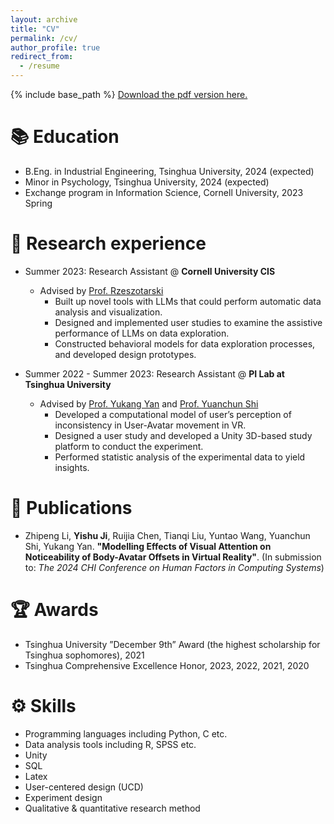 ```yaml
---
layout: archive
title: "CV"
permalink: /cv/
author_profile: true
redirect_from:
  - /resume
---
```


{% include base_path %}
[Download the pdf version here.](https://yishu-ji.github.io/files/CV_YishuJi.pdf)

📚 Education
======
* B.Eng. in Industrial Engineering, Tsinghua University, 2024 (expected)
* Minor in Psychology, Tsinghua University, 2024 (expected)
* Exchange program in Information Science, Cornell University, 2023 Spring

🧐 Research experience
======
* Summer 2023: Research Assistant @ **Cornell University CIS**
  * Advised by [Prof. Rzeszotarski](jeffrz.com)
    * Built up novel tools with LLMs that could perform automatic data analysis and visualization.
    * Designed and implemented user studies to examine the assistive performance of LLMs on data exploration.
    * Constructed behavioral models for data exploration processes, and developed design prototypes.

* Summer 2022 - Summer 2023: Research Assistant @ **PI Lab at Tsinghua University**
  * Advised by [Prof. Yukang Yan](https://yukangyan.info/) and [Prof. Yuanchun Shi](https://www.cs.tsinghua.edu.cn/csen/info/1180/4037.htm)
    * Developed a computational model of user’s perception of inconsistency in User-Avatar movement in VR.
    * Designed a user study and developed a Unity 3D-based study platform to conduct the experiment.
    * Performed statistic analysis of the experimental data to yield insights.

📑 Publications
======
* Zhipeng Li, **Yishu Ji**, Ruijia Chen, Tianqi Liu, Yuntao Wang, Yuanchun Shi, Yukang Yan. **"Modelling Effects of Visual Attention on Noticeability of Body-Avatar Offsets in Virtual Reality"**. (In submission to: *The 2024 CHI Conference on Human Factors in Computing Systems*)

🏆 Awards
======
* Tsinghua University ”December 9th” Award (the highest scholarship for Tsinghua sophomores), 2021
* Tsinghua Comprehensive Excellence Honor, 2023, 2022, 2021, 2020

⚙️ Skills
======
* Programming languages including Python, C etc.
* Data analysis tools including R, SPSS etc.
* Unity
* SQL
* Latex
* User-centered design (UCD)
* Experiment design
* Qualitative & quantitative research method
